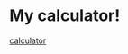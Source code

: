 # My calculator!

[calculator](https://user-images.githubusercontent.com/91279474/162777107-16883260-f104-4e77-8d84-f65a310a1756.png)
